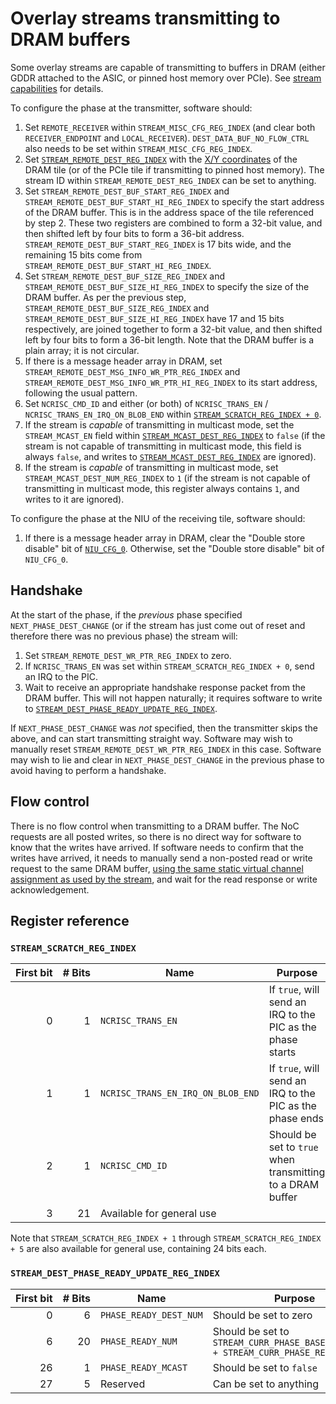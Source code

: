 # Overlay streams transmitting to DRAM buffers

Some overlay streams are capable of transmitting to buffers in DRAM (either GDDR attached to the ASIC, or pinned host memory over PCIe). See [stream capabilities](README.md#stream-capabilities) for details.

To configure the phase at the transmitter, software should:
1. Set `REMOTE_RECEIVER` within `STREAM_MISC_CFG_REG_INDEX` (and clear both `RECEIVER_ENDPOINT` and `LOCAL_RECEIVER`). `DEST_DATA_BUF_NO_FLOW_CTRL` also needs to be set within `STREAM_MISC_CFG_REG_INDEX`.
2. Set [`STREAM_REMOTE_DEST_REG_INDEX`](TransferBetweenTiles.md#stream_remote_dest_reg_index) with the [X/Y coordinates](../Coordinates.md) of the DRAM tile (or of the PCIe tile if transmitting to pinned host memory). The stream ID within `STREAM_REMOTE_DEST_REG_INDEX` can be set to anything.
3. Set `STREAM_REMOTE_DEST_BUF_START_REG_INDEX` and `STREAM_REMOTE_DEST_BUF_START_HI_REG_INDEX` to specify the start address of the DRAM buffer. This is in the address space of the tile referenced by step 2. These two registers are combined to form a 32-bit value, and then shifted left by four bits to form a 36-bit address. `STREAM_REMOTE_DEST_BUF_START_REG_INDEX` is 17 bits wide, and the remaining 15 bits come from `STREAM_REMOTE_DEST_BUF_START_HI_REG_INDEX`.
4. Set `STREAM_REMOTE_DEST_BUF_SIZE_REG_INDEX` and `STREAM_REMOTE_DEST_BUF_SIZE_HI_REG_INDEX` to specify the size of the DRAM buffer. As per the previous step, `STREAM_REMOTE_DEST_BUF_SIZE_REG_INDEX` and `STREAM_REMOTE_DEST_BUF_SIZE_HI_REG_INDEX` have 17 and 15 bits respectively, are joined together to form a 32-bit value, and then shifted left by four bits to form a 36-bit length. Note that the DRAM buffer is a plain array; it is not circular.
5. If there is a message header array in DRAM, set `STREAM_REMOTE_DEST_MSG_INFO_WR_PTR_REG_INDEX` and `STREAM_REMOTE_DEST_MSG_INFO_WR_PTR_HI_REG_INDEX` to its start address, following the usual pattern.
6. Set `NCRISC_CMD_ID` and either (or both) of `NCRISC_TRANS_EN` / `NCRISC_TRANS_EN_IRQ_ON_BLOB_END` within [`STREAM_SCRATCH_REG_INDEX + 0`](#stream_scratch_reg_index).
7. If the stream is _capable_ of transmitting in multicast mode, set the `STREAM_MCAST_EN` field within [`STREAM_MCAST_DEST_REG_INDEX`](#stream_mcast_dest_reg_index) to `false` (if the stream is not capable of transmitting in multicast mode, this field is always `false`, and writes to [`STREAM_MCAST_DEST_REG_INDEX`](#stream_mcast_dest_reg_index) are ignored).
8. If the stream is _capable_ of transmitting in multicast mode, set `STREAM_MCAST_DEST_NUM_REG_INDEX` to `1` (if the stream is not capable of transmitting in multicast mode, this register always contains `1`, and writes to it are ignored).

To configure the phase at the NIU of the receiving tile, software should:
1. If there is a message header array in DRAM, clear the "Double store disable" bit of [`NIU_CFG_0`](../MemoryMap.md). Otherwise, set the "Double store disable" bit of `NIU_CFG_0`.

## Handshake

At the start of the phase, if the _previous_ phase specified `NEXT_PHASE_DEST_CHANGE` (or if the stream has just come out of reset and therefore there was no previous phase) the stream will:
1. Set `STREAM_REMOTE_DEST_WR_PTR_REG_INDEX` to zero.
2. If `NCRISC_TRANS_EN` was set within `STREAM_SCRATCH_REG_INDEX + 0`, send an IRQ to the PIC.
3. Wait to receive an appropriate handshake response packet from the DRAM buffer. This will not happen naturally; it requires software to write to [`STREAM_DEST_PHASE_READY_UPDATE_REG_INDEX`](#stream_dest_phase_ready_update_reg_index).

If `NEXT_PHASE_DEST_CHANGE` was _not_ specified, then the transmitter skips the above, and can start transmitting straight way. Software may wish to manually reset `STREAM_REMOTE_DEST_WR_PTR_REG_INDEX` in this case. Software may wish to lie and clear in `NEXT_PHASE_DEST_CHANGE` in the previous phase to avoid having to perform a handshake.

## Flow control

There is no flow control when transmitting to a DRAM buffer. The NoC requests are all posted writes, so there is no direct way for software to know that the writes have arrived. If software needs to confirm that the writes have arrived, it needs to manually send a non-posted read or write request to the same DRAM buffer, [using the same static virtual channel assignment as used by the stream](TransferBetweenTiles.md#virtual-channel-control), and wait for the read response or write acknowledgement.

## Register reference

### `STREAM_SCRATCH_REG_INDEX`

|First&nbsp;bit|#&nbsp;Bits|Name|Purpose|
|--:|--:|---|---|
|0|1|`NCRISC_TRANS_EN`|If `true`, will send an IRQ to the PIC as the phase starts|
|1|1|`NCRISC_TRANS_EN_IRQ_ON_BLOB_END`|If `true`, will send an IRQ to the PIC as the phase ends|
|2|1|`NCRISC_CMD_ID`|Should be set to `true` when transmitting to a DRAM buffer|
|3|21|Available for general use|

Note that `STREAM_SCRATCH_REG_INDEX + 1` through `STREAM_SCRATCH_REG_INDEX + 5` are also available for general use, containing 24 bits each.

### `STREAM_DEST_PHASE_READY_UPDATE_REG_INDEX`

|First&nbsp;bit|#&nbsp;Bits|Name|Purpose|
|--:|--:|---|---|
|0|6|`PHASE_READY_DEST_NUM`|Should be set to zero|
|6|20|`PHASE_READY_NUM`|Should be set to `STREAM_CURR_PHASE_BASE_REG_INDEX + STREAM_CURR_PHASE_REG_INDEX`|
|26|1|`PHASE_READY_MCAST`|Should be set to `false`|
|27|5|Reserved|Can be set to anything|
